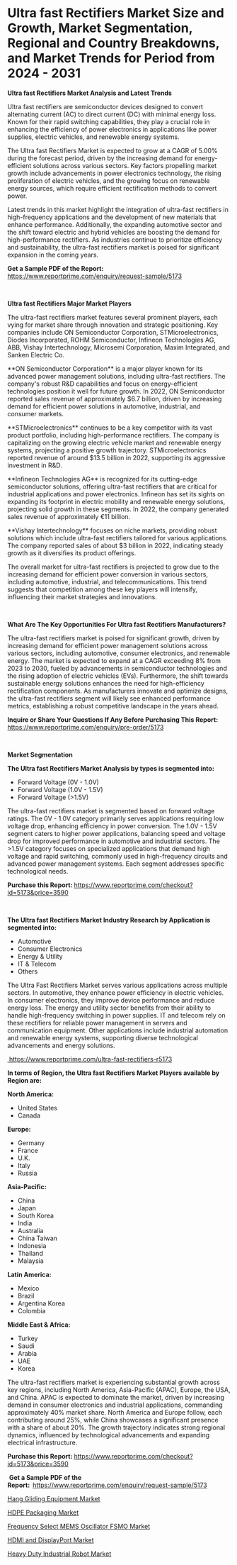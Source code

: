 <p><h1>Ultra fast Rectifiers Market Size and Growth, Market Segmentation, Regional and Country Breakdowns, and Market Trends for Period from 2024 -  2031</h1></p><p><strong>Ultra fast Rectifiers Market Analysis and Latest Trends</strong></p>
<p><p>Ultra fast rectifiers are semiconductor devices designed to convert alternating current (AC) to direct current (DC) with minimal energy loss. Known for their rapid switching capabilities, they play a crucial role in enhancing the efficiency of power electronics in applications like power supplies, electric vehicles, and renewable energy systems. </p><p>The Ultra fast Rectifiers Market is expected to grow at a CAGR of 5.00% during the forecast period, driven by the increasing demand for energy-efficient solutions across various sectors. Key factors propelling market growth include advancements in power electronics technology, the rising proliferation of electric vehicles, and the growing focus on renewable energy sources, which require efficient rectification methods to convert power. </p><p>Latest trends in this market highlight the integration of ultra-fast rectifiers in high-frequency applications and the development of new materials that enhance performance. Additionally, the expanding automotive sector and the shift toward electric and hybrid vehicles are boosting the demand for high-performance rectifiers. As industries continue to prioritize efficiency and sustainability, the ultra-fast rectifiers market is poised for significant expansion in the coming years.</p></p>
<p><strong>Get a Sample PDF of the Report:&nbsp;</strong> <a href="https://www.reportprime.com/enquiry/request-sample/5173?utm_campaign=1949&utm_medium=2&utm_source=Github&utm_content=ia&utm_term=24122024&utm_id=ultra-fast-rectifiers">https://www.reportprime.com/enquiry/request-sample/5173</a></p>
<p>&nbsp;</p>
<p><strong>Ultra fast Rectifiers Major Market Players</strong></p>
<p><p>The ultra-fast rectifiers market features several prominent players, each vying for market share through innovation and strategic positioning. Key companies include ON Semiconductor Corporation, STMicroelectronics, Diodes Incorporated, ROHM Semiconductor, Infineon Technologies AG, ABB, Vishay Intertechnology, Microsemi Corporation, Maxim Integrated, and Sanken Electric Co.</p><p>**ON Semiconductor Corporation** is a major player known for its advanced power management solutions, including ultra-fast rectifiers. The company's robust R&D capabilities and focus on energy-efficient technologies position it well for future growth. In 2022, ON Semiconductor reported sales revenue of approximately $6.7 billion, driven by increasing demand for efficient power solutions in automotive, industrial, and consumer markets.</p><p>**STMicroelectronics** continues to be a key competitor with its vast product portfolio, including high-performance rectifiers. The company is capitalizing on the growing electric vehicle market and renewable energy systems, projecting a positive growth trajectory. STMicroelectronics reported revenue of around $13.5 billion in 2022, supporting its aggressive investment in R&D.</p><p>**Infineon Technologies AG** is recognized for its cutting-edge semiconductor solutions, offering ultra-fast rectifiers that are critical for industrial applications and power electronics. Infineon has set its sights on expanding its footprint in electric mobility and renewable energy solutions, projecting solid growth in these segments. In 2022, the company generated sales revenue of approximately €11 billion.</p><p>**Vishay Intertechnology** focuses on niche markets, providing robust solutions which include ultra-fast rectifiers tailored for various applications. The company reported sales of about $3 billion in 2022, indicating steady growth as it diversifies its product offerings.</p><p>The overall market for ultra-fast rectifiers is projected to grow due to the increasing demand for efficient power conversion in various sectors, including automotive, industrial, and telecommunications. This trend suggests that competition among these key players will intensify, influencing their market strategies and innovations.</p></p>
<p>&nbsp;</p>
<p><strong>What Are The Key Opportunities For Ultra fast Rectifiers Manufacturers?</strong></p>
<p><p>The ultra-fast rectifiers market is poised for significant growth, driven by increasing demand for efficient power management solutions across various sectors, including automotive, consumer electronics, and renewable energy. The market is expected to expand at a CAGR exceeding 8% from 2023 to 2030, fueled by advancements in semiconductor technologies and the rising adoption of electric vehicles (EVs). Furthermore, the shift towards sustainable energy solutions enhances the need for high-efficiency rectification components. As manufacturers innovate and optimize designs, the ultra-fast rectifiers segment will likely see enhanced performance metrics, establishing a robust competitive landscape in the years ahead.</p></p>
<p><strong>Inquire or Share Your Questions If Any Before Purchasing This Report:</strong> <a href="https://www.reportprime.com/enquiry/pre-order/5173?utm_campaign=1949&utm_medium=2&utm_source=Github&utm_content=ia&utm_term=24122024&utm_id=ultra-fast-rectifiers">https://www.reportprime.com/enquiry/pre-order/5173</a></p>
<p>&nbsp;</p>
<p><strong>Market Segmentation</strong></p>
<p><strong>The Ultra fast Rectifiers Market Analysis by types is segmented into:</strong></p>
<p><ul><li>Forward Voltage (0V - 1.0V)</li><li>Forward Voltage (1.0V - 1.5V)</li><li>Forward Voltage (>1.5V)</li></ul></p>
<p><p>The ultra-fast rectifiers market is segmented based on forward voltage ratings. The 0V - 1.0V category primarily serves applications requiring low voltage drop, enhancing efficiency in power conversion. The 1.0V - 1.5V segment caters to higher power applications, balancing speed and voltage drop for improved performance in automotive and industrial sectors. The >1.5V category focuses on specialized applications that demand high voltage and rapid switching, commonly used in high-frequency circuits and advanced power management systems. Each segment addresses specific technological needs.</p></p>
<p><strong>Purchase this Report:&nbsp;</strong><a href="https://www.reportprime.com/checkout?id=5173&price=3590&utm_campaign=1949&utm_medium=2&utm_source=Github&utm_content=ia&utm_term=24122024&utm_id=ultra-fast-rectifiers">https://www.reportprime.com/checkout?id=5173&price=3590</a></p>
<p>&nbsp;</p>
<p><strong>The Ultra fast Rectifiers Market Industry Research by Application is segmented into:</strong></p>
<p><ul><li>Automotive</li><li>Consumer Electronics</li><li>Energy & Utility</li><li>IT & Telecom</li><li>Others</li></ul></p>
<p><p>The Ultra Fast Rectifiers Market serves various applications across multiple sectors. In automotive, they enhance power efficiency in electric vehicles. In consumer electronics, they improve device performance and reduce energy loss. The energy and utility sector benefits from their ability to handle high-frequency switching in power supplies. IT and telecom rely on these rectifiers for reliable power management in servers and communication equipment. Other applications include industrial automation and renewable energy systems, supporting diverse technological advancements and energy solutions.</p></p>
<p><a href="https://www.reportprime.com/ultra-fast-rectifiers-r5173?utm_campaign=1949&utm_medium=2&utm_source=Github&utm_content=ia&utm_term=24122024&utm_id=ultra-fast-rectifiers">&nbsp;https://www.reportprime.com/ultra-fast-rectifiers-r5173</a></p>
<p><strong>In terms of Region, the Ultra fast Rectifiers Market Players available by Region are:</strong></p>
<p>
    <p> <strong> North America: </strong>
        <ul>
            <li>United States</li>
            <li>Canada</li>
        </ul>
        </p> 
    <p> <strong> Europe: </strong>
        <ul>
            <li>Germany</li>
            <li>France</li>
            <li>U.K.</li>
            <li>Italy</li>
            <li>Russia</li>
        </ul>
        </p> 
    <p> <strong> Asia-Pacific: </strong>
        <ul>
            <li>China</li>
            <li>Japan</li>
            <li>South Korea</li>
            <li>India</li>
            <li>Australia</li>
            <li>China Taiwan</li>
            <li>Indonesia</li>
            <li>Thailand</li>
            <li>Malaysia</li>
        </ul>
        </p> 
    <p> <strong> Latin America: </strong>
        <ul>
            <li>Mexico</li>
            <li>Brazil</li>
            <li>Argentina Korea</li>
            <li>Colombia</li>
        </ul>
        </p> 
    <p> <strong> Middle East & Africa: </strong>
        <ul>
            <li>Turkey</li>
            <li>Saudi</li>
            <li>Arabia</li>
            <li>UAE</li>
            <li>Korea</li>
        </ul>
    </p>
    </p>
<p><p>The ultra-fast rectifiers market is experiencing substantial growth across key regions, including North America, Asia-Pacific (APAC), Europe, the USA, and China. APAC is expected to dominate the market, driven by increasing demand in consumer electronics and industrial applications, commanding approximately 40% market share. North America and Europe follow, each contributing around 25%, while China showcases a significant presence with a share of about 20%. The growth trajectory indicates strong regional dynamics, influenced by technological advancements and expanding electrical infrastructure.</p></p>
<p><strong>Purchase this Report: </strong><a href="https://www.reportprime.com/checkout?id=5173&price=3590&utm_campaign=1949&utm_medium=2&utm_source=Github&utm_content=ia&utm_term=24122024&utm_id=ultra-fast-rectifiers">https://www.reportprime.com/checkout?id=5173&price=3590</a></p>
<p>&nbsp;<strong>Get a Sample PDF of the Report:&nbsp;&nbsp;</strong><a href="https://www.reportprime.com/enquiry/request-sample/5173?utm_campaign=1949&utm_medium=2&utm_source=Github&utm_content=ia&utm_term=24122024&utm_id=ultra-fast-rectifiers">https://www.reportprime.com/enquiry/request-sample/5173</a></p>
<p><strong></strong></p>
<p><p><a href="https://www.linkedin.com/pulse/unlocking-potential-hang-gliding-equipment-market-growth-lh3bc?utm_campaign=1949&utm_medium=2&utm_source=Github&utm_content=ia&utm_term=24122024&utm_id=ultra-fast-rectifiers">Hang Gliding Equipment Market</a></p><p><a href="https://www.linkedin.com/pulse/rising-demand-hdpe-packaging-market-influencing-size-cagr-rkoze?utm_campaign=1949&utm_medium=2&utm_source=Github&utm_content=ia&utm_term=24122024&utm_id=ultra-fast-rectifiers">HDPE Packaging Market</a></p><p><a href="https://github.com/ashepherd82/Market-Research-Report-List-6/blob/main/frequency-select-mems-oscillator-fsmo-market.md?utm_campaign=1949&utm_medium=2&utm_source=Github&utm_content=ia&utm_term=24122024&utm_id=ultra-fast-rectifiers">Frequency Select MEMS Oscillator FSMO Market</a></p><p><a href="https://www.linkedin.com/pulse/hdmi-displayport-market-report-exploring-growth-trends-revenue-j4uff?utm_campaign=1949&utm_medium=2&utm_source=Github&utm_content=ia&utm_term=24122024&utm_id=ultra-fast-rectifiers">HDMI and DisplayPort Market</a></p><p><a href="https://www.linkedin.com/pulse/heavy-duty-industrial-robot-market-scope-shows-upward-growth-oyhie?utm_campaign=1949&utm_medium=2&utm_source=Github&utm_content=ia&utm_term=24122024&utm_id=ultra-fast-rectifiers">Heavy Duty Industrial Robot Market</a></p></p>